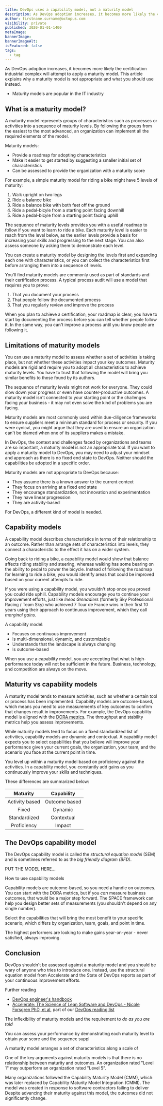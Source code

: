 ```yaml
---
title: DevOps uses a capability model, not a maturity model
description: As DevOps adoption increases, it becomes more likely the certification industrial complex will try to apply the wrong model.
author: firstname.surname@octopus.com
visibility: private
published: 3020-01-01-1400
metaImage: 
bannerImage: 
bannerImageAlt: 
isFeatured: false
tags: 
  - tag
---
```


As DevOps adoption increases, it becomes more likely the certification industrial complex will attempt to apply a maturity model. This article explains why a maturity model is not appropriate and what you should use instead.

- Maturity models are popular in the IT industry


## What is a maturity model?

A maturity model represents groups of characteristics such as processes or activities into a sequence of maturity levels. By following the groups from the easiest to the most advanced, an organization can implement all the required elements of the model.

Maturity models:

- Provide a roadmap for adopting characteristics
- Make it easier to get started by suggesting a smaller initial set of characteristics
- Can be assessed to provide the organization with a maturity score

For example, a simple maturity model for riding a bike might have 5 levels of maturity:

1. Walk upright on two legs
2. Ride a balance bike
3. Ride a balance bike with both feet off the ground
4. Ride a pedal-bicyle from a starting point facing downhill
5. Ride a pedal-bicyle from a starting point facing uphill

The sequence of maturity levels provides you with a useful roadmap to follow if you want to learn to ride a bike. Each maturity level is easier to reach from the level below, as the earlier levels provide a basis for increasing your skills and progressing to the next stage. You can also assess someone by asking them to demonstrate each level.

You can create a maturity model by designing the levels first and expanding each one with characteristics, or you can collect the characteristics first before arranging them into a sequence of levels.

You'll find maturity models are commonly used as part of standards and their certification process. A typical process audit will use a model that requires you to prove:

1. That you document your process
2. That people follow the documented process
3. That you regularly review and improve the process

When you plan to achieve a certification, your roadmap is clear; you have to start by documenting the process before you can tell whether people follow it. In the same way, you can't improve a process until you know people are following it.

## Limitations of maturity models

You can use a maturity model to assess whether a set of activities is taking place, but not whether these activities impact your key outcomes. Maturity models are rigid and require you to adopt all characteristics to achieve maturity levels. You have to trust that following the model will bring you similar benefits to those found by its authors.

The sequence of maturity levels might not work for everyone. They could slow down your progress or even have counter-productive outcomes. A maturity model isn't connected to your starting point or the challenges facing your business - it may not even solve the kind of problems you are facing.

Maturity models are most commonly used within due-diligence frameworks to ensure suppliers meet a minimum standard for process or security. If you were cynical, you might argue that they are used to ensure an organization can't be blamed when one of its suppliers makes a mistake.

In DevOps, the context and challenges faced by organizations and teams are so important, a maturity model is not an appropriate tool. If you want to apply a maturity model to DevOps, you may need to adjust your mindset and approach as there is no fixed end state to DevOps. Neither should the capabilities be adopted in a specific order.

Maturity models are not appropriate to DevOps because:

- They assume there is a known answer to the current context
- They focus on arriving at a fixed end state
- They encourage standardization, not innovation and experimentation
- They have linear progression
- They are activity-based

For DevOps, a different kind of model is needed.

## Capability models

A capability model describes characteristics in terms of their relationship to an outcome. Rather than arrange sets of characteristics into levels, they connect a characteristic to the effect it has on a wider system.

Going back to riding a bike, a capability model would show that balance affects riding stability and steering, whereas walking has some bearing on the ability to pedal to power the bicycle. Instead of following the roadmap for learning to ride a bike, you would identify areas that could be improved based on your current attempts to ride.

If you were using a capability model, you wouldn't stop once you proved you could ride uphill. Capability models encourage you to continue your improvement efforts, just like *Ineos Grenadiers* (formerly Sky Professional Racing / Team Sky) who achieved 7 Tour de France wins in their first 10 years using their approach to continuous improvement, which they call *marginal gains*.

A capability model:

- Focuses on continuous improvement
- Is multi-dimensional, dynamic, and customizable
- Understands that the landscape is always changing
- Is outcome-based

When you use a capability model, you are accepting that what is high-performance today will not be sufficient in the future. Business, technology, and competition are always on the move.

## Maturity vs capability models

A maturity model tends to measure activities, such as whether a certain tool or process has been implemented. Capability models are outcome-based, which means you need to use measurements of key outcomes to confirm that changes result in improvements. For example, the DevOps capability model is aligned with the [DORA metrics](https://octopus.com/devops/metrics/). The throughput and stability metrics help you assess improvements.

While maturity models tend to focus on a fixed standardized list of activities, capability models are dynamic and contextual. A capability model expects you to select capabilities that you believe will improve your performance given your current goals, the organization, your team, and the scenario you face at the current point in time.

You level up within a maturity model based on proficiency against the activities. In a capability model, you constantly add gains as you continuously improve your skills and techniques.

These differences are summarized below:

|    Maturity    |  Capability   |
|:--------------:|:-------------:|
| Activity based | Outcome based |
|     Fixed      |    Dynamic    |
|  Standardized  |  Contextual   |
|  Proficiency   |    Impact     |

## The DevOps capability model

The DevOps capability model is called the *structural equation model* (SEM) and is sometimes referred to as the *big friendly diagram (BFD)*.

PUT THE MODEL HERE...

How to use capability models

Capability models are outcome-based, so you need a handle on outcomes. You can start with the DORA metrics, but if you *can* measure business outcomes, that would be a major step forward. The SPACE framework can help you design better sets of measurements (you shouldn't depend on any single number).

Select the capabilities that will bring the most benefit to your specific scenario, which differs by organization, team, goals, and point in time.

The highest performers are looking to make gains year-on-year - never satisfied, always improving.



## Conclusion

DevOps shouldn't be assessed against a maturity model and you should be wary of anyone who tries to introduce one. Instead, use the structural equation model from Accelerate and the State of DevOps reports as part of your continuous improvement efforts.


Further reading

- [DevOps engineer's handbook](https://octopus.com/devops/)
- [Accelerate: The Science of Lean Software and DevOps - Nicole Forsgren PhD, et al](https://itrevolution.com/product/accelerate/), part of our [DevOps reading list](https://octopus.com/devops/reading-list/)
















The inflexibility of maturity models and the requirement to *do as you are told* 



You can assess your performance by demonstrating each maturity level to obtain your score and the sequence suppl


A maturity model arranges a set of characteristics along a scale of 

One of the key arguments against maturity models is that there is no relationship between maturity and outcomes. An organization rated "Level 1" may outperform an organization rated "Level 5".

Many organizations followed the Capability Maturity Model (CMM), which was later replaced by Capability Maturity Model Integration (CMMI). The model was created in response to software contractors failing to deliver Despite advancing their maturity against this model, the outcomes did not significantly change.

